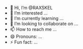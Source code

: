 - 👋 Hi, I’m @RAXSKEL
- 👀 I’m interested  ...
- 🌱 I’m currently learning ...
- 💞️ I’m looking to collaborate on ...
- 📫 How to reach me ...
- 😄 Pronouns: ...
- ⚡ Fun fact: ...

<!---
RAXSKEL/RAXSKEL is a ✨ special ✨ repository because its `README.md` (this file) appears on your GitHub profile.
You can click the Preview link to take a look at your changes.
--->

